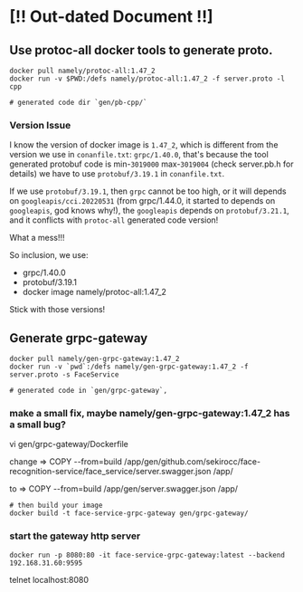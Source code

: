 # [!! Out-dated Document !!]


## Use protoc-all docker tools to generate proto.


```
docker pull namely/protoc-all:1.47_2
docker run -v $PWD:/defs namely/protoc-all:1.47_2 -f server.proto -l cpp

# generated code dir `gen/pb-cpp/`

```

### Version Issue


I know the version of docker image is `1.47_2`, which is different from
the version we use in `conanfile.txt`: `grpc/1.40.0`, that's because the
tool generated protobuf code is min-`3019000` max-`3019004` (check server.pb.h for details)
we have to use `protobuf/3.19.1` in `conanfile.txt`.

If we use `protobuf/3.19.1`, then `grpc` cannot be too high, or it will depends
on `googleapis/cci.20220531` (from grpc/1.44.0, it started to depends on `googleapis`, god knows why!),
the `googleapis` depends on `protobuf/3.21.1`, and it conflicts with `protoc-all` generated code version!

What a mess!!!

So inclusion, we use:

* grpc/1.40.0
* protobuf/3.19.1
* docker image namely/protoc-all:1.47_2

Stick with those versions!



## Generate grpc-gateway

```
docker pull namely/gen-grpc-gateway:1.47_2
docker run -v `pwd`:/defs namely/gen-grpc-gateway:1.47_2 -f server.proto -s FaceService

# generated code in `gen/grpc-gateway`,

```


### make a small fix, maybe namely/gen-grpc-gateway:1.47_2 has a small bug?

vi gen/grpc-gateway/Dockerfile

change =>
COPY --from=build /app/gen/github.com/sekirocc/face-recognition-service/face_service/server.swagger.json /app/

to =>
COPY --from=build /app/gen/server.swagger.json /app/

```
# then build your image
docker build -t face-service-grpc-gateway gen/grpc-gateway/
```


### start the gateway http server

```
docker run -p 8080:80 -it face-service-grpc-gateway:latest --backend 192.168.31.60:9595
```

telnet localhost:8080
